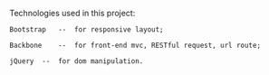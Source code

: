 Technologies used in this project:

	Bootstrap	--	for responsive layout;

	Backbone	--	for front-end mvc, RESTful request, url route;

	jQuery	--	for dom manipulation.